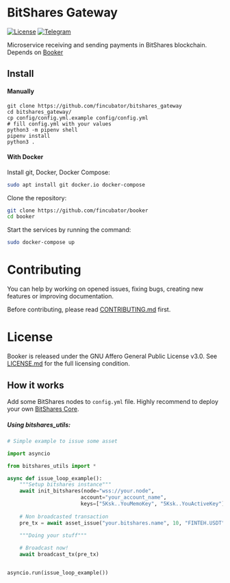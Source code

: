 # BitShares Gateway

[![License]][LICENSE.md]
[![Telegram]][Telegram join]


Microservice receiving and sending payments in BitShares blockchain. 
Depends on [Booker]

## Install
#### Manually
```shell script
git clone https://github.com/fincubator/bitshares_gateway
cd bitshares_gateway/
cp config/config.yml.example config/config.yml
# fill config.yml with your values
python3 -m pipenv shell
pipenv install
python3 .
```

#### With  Docker

Install git, Docker, Docker Compose:
```bash
sudo apt install git docker.io docker-compose
```

Clone the repository:
```bash
git clone https://github.com/fincubator/booker
cd booker
```

Start the services by running the command:
```bash
sudo docker-compose up
```


# Contributing
You can help by working on opened issues, fixing bugs, creating new features or
improving documentation.

Before contributing, please read [CONTRIBUTING.md] first.

# License
Booker is released under the GNU Affero General Public License v3.0. See
[LICENSE.md] for the full licensing condition.


## How it works

Add some BitShares nodes to `config.yml` file.
Highly recommend to deploy your own [BitShares Core]. 

##### Using bitshares_utils:


```python
# Simple example to issue some asset

import asyncio

from bitshares_utils import *

async def issue_loop_example():
    """Setup bitshares instance"""
    await init_bitshares(node="wss://your.node",
                        account="your_account_name",
                        keys=["5Ksk..YouMemoKey", "5Ksk..YouActiveKey"],)
    
    # Non broadcasted transaction
    pre_tx = await asset_issue("your.bitshares.name", 10, "FINTEH.USDT")
    
    """Doing your stuff"""    

    # Broadcast now!
    await broadcast_tx(pre_tx)


asyncio.run(issue_loop_example())
```


[License]: https://img.shields.io/github/license/fincubator/bitshares_gateway
[LICENSE.md]: LICENSE.md
[CONTRIBUTING.md]: CONTRIBUTING.md
[Telegram]: https://img.shields.io/badge/Telegram-fincubator-blue?logo=telegram
[Telegram join]: https://t.me/fincubator
[Docker]: https://www.docker.com
[Docker Compose]: https://www.docker.com
[Booker]: https://github.com/fincubator/booker
[BitShares Core]: https://github.com/bitshares/bitshares-core
